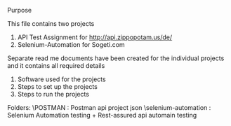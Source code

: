Purpose

This file contains two projects

1. API Test Assignment for http://api.zippopotam.us/de/
2. Selenium-Automation for Sogeti.com


Separate read me documents have been created for the individual projects and it contains all required details

1. Software used for the projects
2. Steps to set up the projects
3. Steps to run the projects

Folders:
	\POSTMAN : Postman api project json
	\selenium-automation : Selenium Automation testing + Rest-assured api automain testing